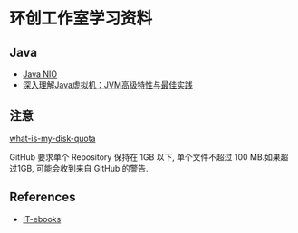 # 环创工作室学习资料

## Java
- [Java NIO](https://github.com/HC-Club/HC-Books/blob/master/java/Java%20NIO.pdf)
- [深入理解Java虚拟机：JVM高级特性与最佳实践](https://github.com/HC-Club/HC-Books/blob/master/java/%E6%B7%B1%E5%85%A5%E7%90%86%E8%A7%A3Java%E8%99%9A%E6%8B%9F%E6%9C%BA%EF%BC%9AJVM%E9%AB%98%E7%BA%A7%E7%89%B9%E6%80%A7%E4%B8%8E%E6%9C%80%E4%BD%B3%E5%AE%9E%E8%B7%B5.pdf)

## 注意
[what-is-my-disk-quota](https://help.github.com/articles/what-is-my-disk-quota/)

GitHub 要求单个 Repository 保持在 1GB 以下, 单个文件不超过 100 MB.如果超过1GB, 可能会收到来自 GitHub 的警告.

## References

- [IT-ebooks](https://github.com/fuhmmin/it-ebooks-cn)
